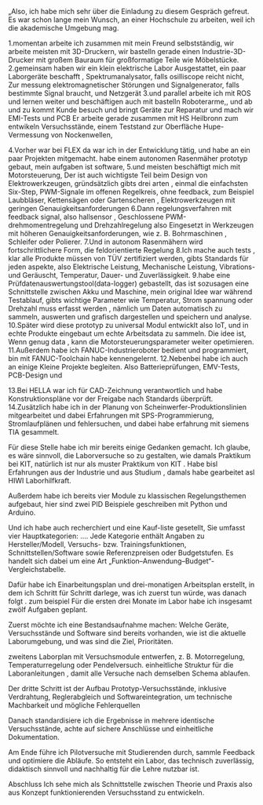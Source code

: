 „Also, ich habe mich sehr über die Einladung zu diesem Gespräch gefreut. Es war schon lange mein Wunsch, an einer Hochschule zu arbeiten, weil ich die akademische Umgebung mag.

1.momentan arbeite ich zusammen mit mein Freund selbstständig, wir arbeite meisten mit 3D-Druckern, wir bastelln gerade einen Industrie-3D-Drucker mit großem Bauraum für großformatige Teile wie Möbelstücke.  
2.gemeinsam haben wir ein klein elektrische Labor Ausgestattet, ein paar  Laborgeräte beschafft ,  Spektrumanalysator,  falls osilliscope reicht nicht, Zur messung elektromagnetischer Störungen und Signalgenerator, falls bestimmte Signal braucht, und Netzgerät
3.und parallel arbeite ich mit ROS und lernen weiter und  beschäftigen auch mit bastelln Roboterarme,,  und ab und zu kommt Kunde besuch und bringt Geräte zur Reparatur und mach wir EMI-Tests und PCB 
Er arbeite gerade zusammen mit HS Heilbronn zum entwikeln Versuchsstände, einem Teststand zur Oberfläche Hupe-Vermessung von Nockenwellen, 


4.Vorher war bei FLEX da war ich in der Entwicklung tätig, und habe an ein paar Projekten mitgemacht. habe einem autonomen Rasenmäher prototyp gebaut, mein aufgaben ist software, 
5.und meisten beschäftigt mich mit  Motorsteuerung, Der ist auch wichtigste Teil beim Design von Elektrowerkzeugen, gründsätzlich gibts drei arten , einmal die einfachsten Six-Step,  PWM-Signale im offenen Regelkreis, ohne feedback, zum Beispiel Laubbläser, Kettensägen oder Gartenscheren , Elektrowerkzeugen mit geringen Genauigkeitsanforderungen
6.Dann regelungsverfahren mit feedback signal, also hallsensor , Geschlossene PWM-drehmomentregelung und Drehzahlregelung also Eingesetzt in Werkzeugen mit höheren Genauigkeitsanforderungen, wie z. B. Bohrmaschinen , Schleifer oder Polierer.
7.Und in autonom Rasenmähern wird  fortschrittlichere Form, die feldorientierte Regelung 
8.Ich mache auch tests , klar alle Produkte müssen von TÜV zertifiziert werden, gibts Standards für jeden aspekte, also Elektrische Leistung, Mechanische Leistung, Vibrations- und Geräuscht, Temperatur, Dauer- und Zuverlässigkeit. 
9.habe eine Prüfdatenauswertungstool(data-logger) gebastellt, das ist sozusagen eine Schnittstelle zwischen Akku und Maschine, mein original Idee war während Testablauf, gibts wichtige Parameter wie Temperatur, Strom spannung oder Drehzahl muss erfasst werden ,  nämlich um Daten automatisch zu sammeln, auswerten und grafisch dargestellen und speichern und analyse. 
10.Später wird diese prototyp zu universal Modul entwicklt also IoT, und in echte Produkte eingebaut um echte Arbeitsdata zu sammeln. Die idee ist, Wenn genug data , kann die Motorsteuerungsparameter weiter opetimieren. 
11.Außerdem habe ich FANUC-Industrieroboter bedient und programmiert, bin mit FANUC-Toolchain habe kennengelernt.
12.Nebenbei habe ich auch an einige Kleine Projekte begleiten. Also Batterieprüfungen, EMV-Tests, PCB-Design und 


13.Bei HELLA war ich für CAD-Zeichnung verantwortlich und habe Konstruktionspläne vor der Freigabe nach Standards überprüft. 
14.Zusätzlich habe ich in der Planung von Scheinwerfer-Produktionslinien mitgearbeitet und dabei Erfahrungen mit SPS-Programmierung, Stromlaufplänen und fehlersuchen, und dabei habe erfahrung mit siemens TIA gesammelt. 



Für diese Stelle habe ich mir bereits einige Gedanken gemacht. Ich glaube, es wäre sinnvoll, die Laborversuche so zu gestalten, wie damals Praktikum bei KIT, natürlich ist nur als muster Praktikum von KIT . Habe bisl Erfahrungen aus der Industrie und aus Studium , damals habe gearbeitet asl HIWI Laborhilfkraft.

Außerdem habe ich bereits vier Module zu klassischen Regelungsthemen aufgebaut, hier sind zwei PID Beispiele geschreiben mit Python und Arduino.


Und ich habe auch recherchiert und eine Kauf-liste gesetellt, Sie umfasst vier Hauptkategorien: .... Jede Kategorie enthält Angaben zu Hersteller/Modell, Versuchs- bzw. Trainingsfunktionen, Schnittstellen/Software sowie Referenzpreisen oder Budgetstufen. Es handelt sich dabei um eine Art „Funktion–Anwendung–Budget“-Vergleichstabelle.

Dafür habe ich Einarbeitungsplan und drei-monatigen Arbeitsplan erstellt, in dem ich Schritt für Schritt darlege, was ich zuerst tun würde, was danach folgt . zum beispiel Für die ersten drei Monate im Labor habe ich insgesamt zwölf Aufgaben geplant.

Zuerst möchte ich eine Bestandsaufnahme machen: Welche Geräte, Versuchsstände und Software sind bereits vorhanden, wie ist die aktuelle Laborumgebung, und was sind die Ziel, Prioritäten.

zweitens  Laborplan mit Versuchsmodule entwerfen, z. B. Motorregelung, Temperaturregelung oder Pendelversuch.  einheitliche Struktur für die Laboranleitungen , damit alle Versuche nach demselben Schema ablaufen.

Der dritte Schritt ist der Aufbau Prototyp-Versuchsstände, inklusive Verdrahtung, Reglerabgleich und Softwareintegration, um technische Machbarkeit und mögliche Fehlerquellen

Danach standardisiere ich die Ergebnisse in mehrere identische Versuchsstände, achte auf sichere Anschlüsse und einheitliche Dokumentation.

Am Ende führe ich Pilotversuche mit Studierenden durch, sammle Feedback und optimiere die Abläufe. So entsteht ein Labor, das technisch zuverlässig, didaktisch sinnvoll und nachhaltig für die Lehre nutzbar ist.

Abschluss
Ich sehe mich als Schnittstelle zwischen Theorie und Praxis also aus Konzept funktionierenden Versuchsstand zu entwickeln. 








